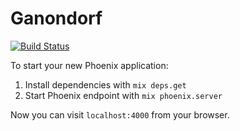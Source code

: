 # Ganondorf
[![Build Status](https://travis-ci.org/three-triangles/ganondorf.svg?branch=master)](https://travis-ci.org/three-triangles/ganondorf)

To start your new Phoenix application:

1. Install dependencies with `mix deps.get`
2. Start Phoenix endpoint with `mix phoenix.server`

Now you can visit `localhost:4000` from your browser.
